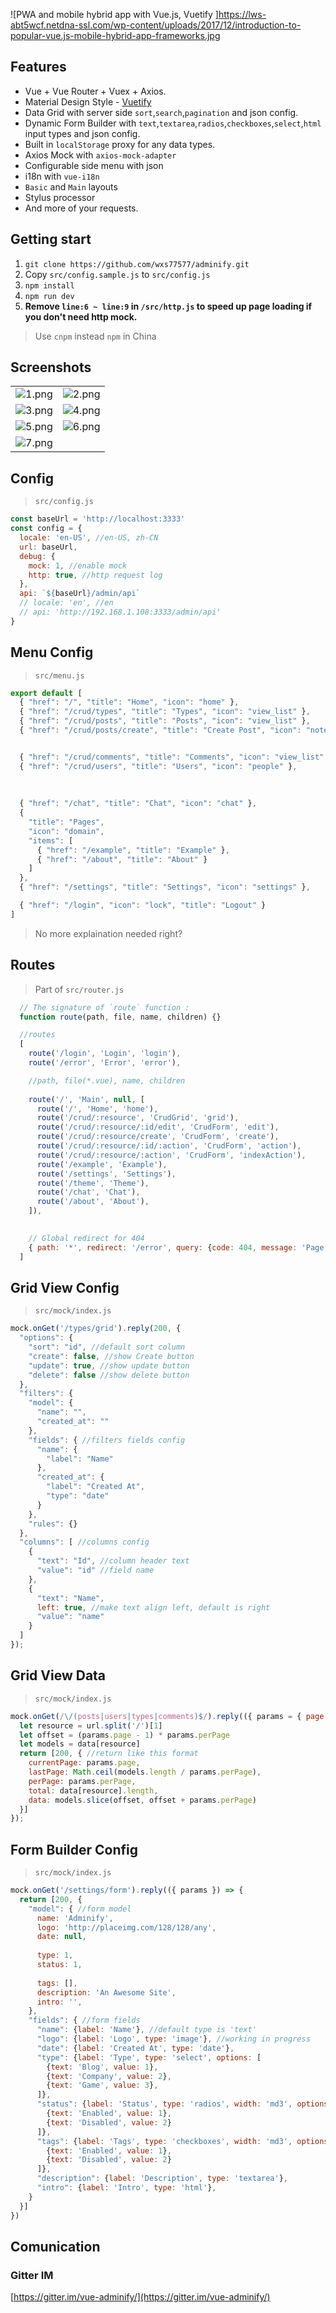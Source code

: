![PWA and mobile hybrid app with Vue.js, Vuetify ]https://lws-abt5wcf.netdna-ssl.com/wp-content/uploads/2017/12/introduction-to-popular-vue.js-mobile-hybrid-app-frameworks.jpg

## Features
- Vue + Vue Router + Vuex + Axios.
- Material Design Style - [Vuetify](https://vuetifyjs.com/)
- Data Grid with server side `sort`,`search`,`pagination` and json config.
- Dynamic Form Builder with `text`,`textarea`,`radios`,`checkboxes`,`select`,`html` input types and json config.
- Built in `localStorage` proxy for any data types.
- Axios Mock with `axios-mock-adapter`
- Configurable side menu with json
- i18n with `vue-i18n`
- `Basic` and `Main` layouts
- Stylus processor
- And more of your requests.

## Getting start
1. `git clone https://github.com/wxs77577/adminify.git`
1. Copy `src/config.sample.js` to `src/config.js`
1. `npm install`
1. `npm run dev`
1. **Remove `line:6 ~ line:9` in `/src/http.js` to speed up page loading if you don't need http mock.**

> Use `cnpm` instead `npm` in China


## Screenshots
|  |  |
|---|---|
|![1.png](screenshots/1.png)|![2.png](screenshots/2.png)|
|![3.png](screenshots/3.png)|![4.png](screenshots/4.png)|
|![5.png](screenshots/5.png)|![6.png](screenshots/6.png)|
|![7.png](screenshots/7.png)||

## Config
> `src/config.js`
```javascript
const baseUrl = 'http://localhost:3333'
const config = {
  locale: 'en-US', //en-US, zh-CN
  url: baseUrl,
  debug: {
    mock: 1, //enable mock
    http: true, //http request log
  },
  api: `${baseUrl}/admin/api`
  // locale: 'en', //en
  // api: 'http://192.168.1.108:3333/admin/api'
}
```

## Menu Config
> `src/menu.js`
```javascript
export default [
  { "href": "/", "title": "Home", "icon": "home" },
  { "href": "/crud/types", "title": "Types", "icon": "view_list" },
  { "href": "/crud/posts", "title": "Posts", "icon": "view_list" },
  { "href": "/crud/posts/create", "title": "Create Post", "icon": "note_add" },


  { "href": "/crud/comments", "title": "Comments", "icon": "view_list" },
  { "href": "/crud/users", "title": "Users", "icon": "people" },
  
  
  
  { "href": "/chat", "title": "Chat", "icon": "chat" },
  {
    "title": "Pages",
    "icon": "domain",
    "items": [
      { "href": "/example", "title": "Example" },
      { "href": "/about", "title": "About" }
    ]
  },
  { "href": "/settings", "title": "Settings", "icon": "settings" },

  { "href": "/login", "icon": "lock", "title": "Logout" }
]
```
>  No more explaination needed right?

## Routes
> Part of `src/router.js`



```javascript
  // The signature of `route` function :
  function route(path, file, name, children) {}

  //routes
  [
    route('/login', 'Login', 'login'),
    route('/error', 'Error', 'error'),

    //path, file(*.vue), name, children
    
    route('/', 'Main', null, [
      route('/', 'Home', 'home'),
      route('/crud/:resource', 'CrudGrid', 'grid'),
      route('/crud/:resource/:id/edit', 'CrudForm', 'edit'),
      route('/crud/:resource/create', 'CrudForm', 'create'),
      route('/crud/:resource/:id/:action', 'CrudForm', 'action'),
      route('/crud/:resource/:action', 'CrudForm', 'indexAction'),
      route('/example', 'Example'),
      route('/settings', 'Settings'),
      route('/theme', 'Theme'),
      route('/chat', 'Chat'),
      route('/about', 'About'),
    ]),
    

    // Global redirect for 404
    { path: '*', redirect: '/error', query: {code: 404, message: 'Page Not Found.'} }
  ]
```

## Grid View Config
> `src/mock/index.js`
```javascript
mock.onGet('/types/grid').reply(200, {
  "options": {
    "sort": "id", //default sort column
    "create": false, //show Create button
    "update": true, //show update button
    "delete": false //show delete button
  },
  "filters": {
    "model": {
      "name": "",
      "created_at": ""
    },
    "fields": { //filters fields config
      "name": {
        "label": "Name"
      },
      "created_at": {
        "label": "Created At",
        "type": "date"
      }
    },
    "rules": {}
  },
  "columns": [ //columns config
    {
      "text": "Id", //column header text
      "value": "id" //field name
    },
    {
      "text": "Name",
      left: true, //make text align left, default is right
      "value": "name"
    }
  ]
});
```

## Grid View Data 
> `src/mock/index.js`
```javascript
mock.onGet(/\/(posts|users|types|comments)$/).reply(({ params = { page: 1, perPage: 10 }, url }) => {
  let resource = url.split('/')[1]
  let offset = (params.page - 1) * params.perPage
  let models = data[resource]
  return [200, { //return like this format
    currentPage: params.page,
    lastPage: Math.ceil(models.length / params.perPage),
    perPage: params.perPage,
    total: data[resource].length,
    data: models.slice(offset, offset + params.perPage)
  }]
});
```

## Form Builder Config
> `src/mock/index.js`

```javascript
mock.onGet('/settings/form').reply(({ params }) => {
  return [200, {
    "model": { //form model
      name: 'Adminify',
      logo: 'http://placeimg.com/128/128/any',
      date: null,
      
      type: 1,
      status: 1,
      
      tags: [],
      description: 'An Awesome Site',
      intro: '',
    },
    "fields": { //form fields
      "name": {label: 'Name'}, //default type is 'text'
      "logo": {label: 'Logo', type: 'image'}, //working in progress
      "date": {label: 'Created At', type: 'date'},
      "type": {label: 'Type', type: 'select', options: [
        {text: 'Blog', value: 1},
        {text: 'Company', value: 2},
        {text: 'Game', value: 3},
      ]},
      "status": {label: 'Status', type: 'radios', width: 'md3', options: [
        {text: 'Enabled', value: 1},
        {text: 'Disabled', value: 2}
      ]},
      "tags": {label: 'Tags', type: 'checkboxes', width: 'md3', options: [
        {text: 'Enabled', value: 1},
        {text: 'Disabled', value: 2}
      ]},
      "description": {label: 'Description', type: 'textarea'},
      "intro": {label: 'Intro', type: 'html'},
    }
  }]
})
```

## Comunication
### Gitter IM 
[https://gitter.im/vue-adminify/](https://gitter.im/vue-adminify/)
